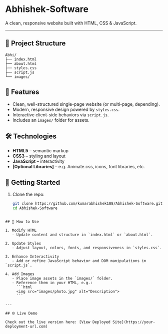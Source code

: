 # Abhishek‑Software 

A clean, responsive website built with HTML, CSS & JavaScript.

---

## 📂 Project Structure

```text
Abhi/
├── index.html
├── about.html
├── styles.css
├── script.js
└── images/
```

## 🚀 Features

- Clean, well-structured single-page website (or multi-page, depending).
- Modern, responsive design powered by `styles.css`.
- Interactive client-side behaviors via `script.js`.
- Includes an `images/` folder for assets.

## 🛠️ Technologies

- **HTML5** – semantic markup
- **CSS3** – styling and layout
- **JavaScript** – interactivity
- **[Optional Libraries]** – e.g. Animate.css, icons, font libraries, etc.

## 🎯 Getting Started

1. Clone the repo:
   ```bash
   git clone https://github.com/kumarabhishek188/Abhishek-Software.git
   cd Abhishek-Software
```

## 🔧 How to Use

1. Modify HTML
   - Update content and structure in `index.html` or `about.html`.

2. Update Styles
   - Adjust layout, colors, fonts, and responsiveness in `styles.css`.

3. Enhance Interactivity
   - Add or refine JavaScript behavior and DOM manipulations in `script.js`.

4. Add Images
   - Place image assets in the `images/` folder.
   - Reference them in your HTML, e.g.:
     ```html
     <img src="images/photo.jpg" alt="Description">
     ```

---

## 🌐 Live Demo

Check out the live version here: [View Deployed Site](https://your-deployment-url.com)
